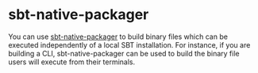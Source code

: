# sbt-native-packager

You can use [sbt-native-packager](https://github.com/sbt/sbt-native-packager) to build binary files which can be executed independently of a local SBT installation. For instance, if you are building a CLI, sbt-native-packager can be used to build the binary file users will execute from their terminals.
